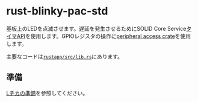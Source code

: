 # rust-blinky-pac-std

基板上のLEDを点滅させます。遅延を発生させるためにSOLID Core Service[タイマAPI][1]を使用します。GPIOレジスタの操作に[peripheral access crate](../common/bcm2711_pac)を使用します。

主要なコードは[`rustapp/src/lib.rs`](./rustapp/src/lib.rs)にあります。

## 準備

[Lチカの準備](../doc/blinky-prepare.md)を参照してください。

[1]: http://solid.kmckk.com/doc/skit/current/os/cs/timer.html
